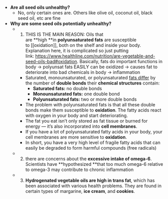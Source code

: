   * **Are all seed oils unhealthy?**
    * No, only certain ones are. Others like olive oil, coconut oil, black seed oil, etc are fine
  * **Why are some seed oils potentially unhealthy?**
    * 1) THIS IS THE MAIN REASON: Oils that are **high **in **polyunsaturated fats** are susceptible to [[oxidation]], both on the shelf and inside your body. Explanation here, it is complicated so just putting link: https://www.healthline.com/nutrition/are-vegetable-and-seed-oils-bad#oxidation. Basically, fats do important functions in body -> polyunsat fats EASILY can be oxidized -> causes fat to deteriorate into bad chemicals in body -> inflammation
      * Saturated, monounsaturated, or polyunsaturated [fats differ](https://www.healthline.com/health/heart-disease/good-fats-vs-bad-fats) by the number of **double bonds** their **chemical structures** contain:
        * **Saturated fats:** no double bonds
        * **Monounsaturated fats:** one double bond
        * **Polyunsaturated fats:** two or more double bonds
      * The problem with polyunsaturated fats is that all these double bonds make them susceptible to **oxidation**. The fatty acids react with oxygen in your body and start deteriorating.
      * The fat you eat isn’t only stored as fat tissue or burned for energy ⁠— it’s also incorporated into **cell membranes**.
      * If you have a lot of polyunsaturated fatty acids in your body, your cell membranes are more sensitive to **oxidation**.
      * In short, you have a very high level of fragile fatty acids that can easily be degraded to form harmful compounds (free radicals)

    * 2) there are concerns about the **excessive intake of omega-6**. Scientists have **hypothesized **that too much omega-6 relative to omega-3 may contribute to chronic inflammation
    * 3) **Hydrogenated **vegetable oils are high in** trans fat**, which has been associated with various health problems. They are found in certain types of margarine, **ice cream**, and **cookies**.